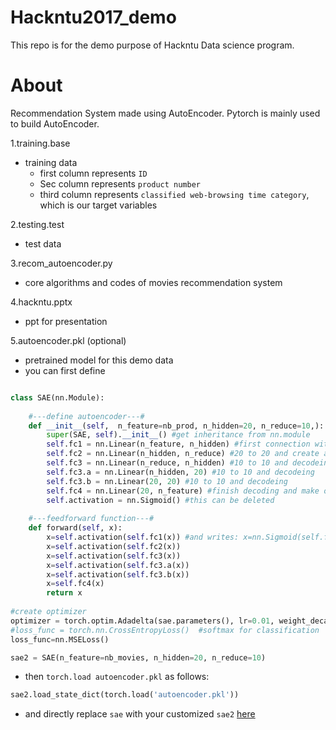 # Hackntu2017_demo
This repo is for the demo purpose of Hackntu Data science program.

# About
Recommendation System made using AutoEncoder.
Pytorch is mainly used to build AutoEncoder.

1.training.base
- training data
  - first column represents ```ID```
  - Sec column represents ```product number```
  - third column represents ```classified web-browsing time category```, which is our target variables
 
2.testing.test
- test data
 
3.recom_autoencoder.py
- core algorithms and codes of movies recommendation system

4.hackntu.pptx
- ppt for presentation

5.autoencoder.pkl (optional)
* pretrained model for this demo data
* you can first define 
```python

class SAE(nn.Module):
    
    #---define autoencoder---#
    def __init__(self,  n_feature=nb_prod, n_hidden=20, n_reduce=10,): 
        super(SAE, self).__init__() #get inheritance from nn.module
        self.fc1 = nn.Linear(n_feature, n_hidden) #first connection with 20 elements hidden neurons
        self.fc2 = nn.Linear(n_hidden, n_reduce) #20 to 20 and create another 10 neurons
        self.fc3 = nn.Linear(n_reduce, n_hidden) #10 to 10 and decodeing
        self.fc3.a = nn.Linear(n_hidden, 20) #10 to 10 and decodeing
        self.fc3.b = nn.Linear(20, 20) #10 to 10 and decodeing
        self.fc4 = nn.Linear(20, n_feature) #finish decoding and make output
        self.activation = nn.Sigmoid() #this can be deleted
    
    #---feedforward function---#
    def forward(self, x):
        x=self.activation(self.fc1(x)) #and writes: x=nn.Sigmoid(self.fc1(x))...
        x=self.activation(self.fc2(x))
        x=self.activation(self.fc3(x))
        x=self.activation(self.fc3.a(x))
        x=self.activation(self.fc3.b(x))
        x=self.fc4(x)
        return x
   
#create optimizer
optimizer = torch.optim.Adadelta(sae.parameters(), lr=0.01, weight_decay=0.5)
#loss_func = torch.nn.CrossEntropyLoss()  #softmax for classification
loss_func=nn.MSELoss()

sae2 = SAE(n_feature=nb_movies, n_hidden=20, n_reduce=10)
```
* then ```torch.load autoencoder.pkl``` as follows:
 ```python
 sae2.load_state_dict(torch.load('autoencoder.pkl'))
 ```
 * and directly replace ```sae``` with your customized ```sae2``` [here](https://github.com/HowardNTUST/Hackntu2017_demo/blob/master/recom_autoencoder.py#L167)
  
